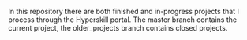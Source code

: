 In this repository there are both finished and in-progress projects that I process through the Hyperskill portal.
The master branch contains the current project,
the older_projects branch contains closed projects.
